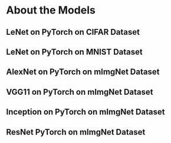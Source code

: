 # About the Models
## LeNet on PyTorch on CIFAR Dataset ##

## LeNet on PyTorch on MNIST Dataset ##

## AlexNet on PyTorch on mImgNet Dataset ##

## VGG11 on PyTorch on mImgNet Dataset ##

## Inception on PyTorch on mImgNet Dataset ##

## ResNet PyTorch on mImgNet Dataset ##
